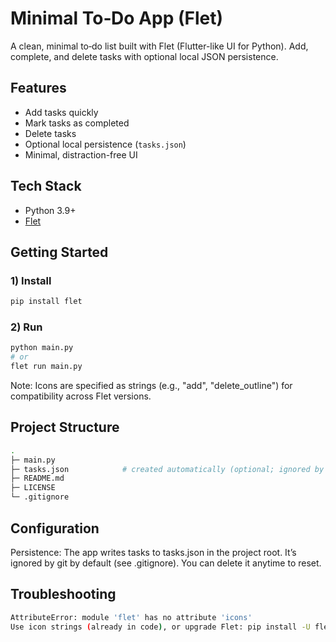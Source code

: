 # Minimal To‑Do App (Flet)

A clean, minimal to‑do list built with Flet (Flutter-like UI for Python). Add, complete, and delete tasks with optional local JSON persistence.

## Features
- Add tasks quickly
- Mark tasks as completed
- Delete tasks
- Optional local persistence (`tasks.json`)
- Minimal, distraction-free UI

## Tech Stack
- Python 3.9+
- [Flet](https://flet.dev/)

## Getting Started

### 1) Install
```bash
pip install flet
```
### 2) Run
```bash
python main.py
# or
flet run main.py
```
Note: Icons are specified as strings (e.g., "add", "delete_outline") for compatibility across Flet versions.

## Project Structure
```bash
.
├─ main.py
├─ tasks.json            # created automatically (optional; ignored by git)
├─ README.md
├─ LICENSE
└─ .gitignore
```
## Configuration

Persistence: The app writes tasks to tasks.json in the project root. It’s ignored by git by default (see .gitignore). You can delete it anytime to reset.

## Troubleshooting
```bash
AttributeError: module 'flet' has no attribute 'icons'
Use icon strings (already in code), or upgrade Flet: pip install -U flet
```

